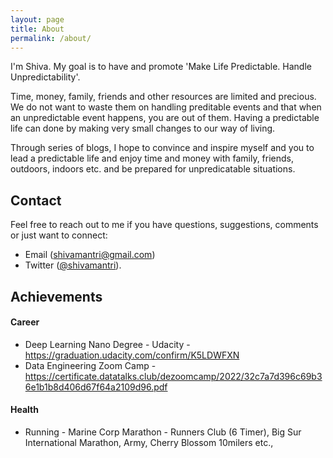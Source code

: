 ```yaml
---
layout: page
title: About
permalink: /about/
---
```


I'm Shiva. My goal is to have and promote 'Make Life Predictable. Handle Unpredictability'. 

Time, money, family, friends and other resources are limited and precious. We do not want to waste them on handling preditable events and that when an unpredictable event happens, you are out of them. Having a predictable life can done by making very small changes to our way of living. 

Through series of blogs, I hope to convince and inspire myself and you to lead a predictable life and enjoy time and money with family, friends, outdoors, indoors etc. and be prepared for unpredicatable situations.

## Contact

Feel free to reach out to me if you have questions, suggestions, comments or just want to connect:

- Email ([shivamantri@gmail.com](mailto:shivamantri@gmail.com)) 
- Twitter ([@shivamantri](https://twitter.com/ShivaMantri)).

## Achievements
#### Career
- Deep Learning Nano Degree - Udacity - https://graduation.udacity.com/confirm/K5LDWFXN
- Data Engineering Zoom Camp - https://certificate.datatalks.club/dezoomcamp/2022/32c7a7d396c69b36e1b1b8d406d67f64a2109d96.pdf

#### Health
- Running - Marine Corp Marathon - Runners Club (6 Timer), Big Sur International Marathon, Army, Cherry Blossom 10milers etc.,